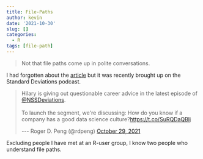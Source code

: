 ```yaml
---
title: File-Paths
author: kevin
date: '2021-10-30'
slug: []
categories:
  - R
tags: [file-path]
---
```


> Not that file paths come up in polite conversations.

I had forgotten about the [article](https://www.theverge.com/22684730/students-file-folder-directory-structure-education-gen-z) but it was recently brought up on the Standard Deviations podcast.

<blockquote class="twitter-tweet">

<p lang="en" dir="ltr">

Hilary is giving out questionable career advice in the latest episode of <a href="https://twitter.com/NSSDeviations?ref_src=twsrc%5Etfw">@NSSDeviations</a>.<br><br>To launch the segment, we're discussing: How do you know if a company has a good data science culture?<a href="https://t.co/SuRQDaQBlj">https://t.co/SuRQDaQBlj</a>

</p>

--- Roger D. Peng (@rdpeng) <a href="https://twitter.com/rdpeng/status/1454154860941746177?ref_src=twsrc%5Etfw">October 29, 2021</a>

</blockquote>

<script async src="https://platform.twitter.com/widgets.js" charset="utf-8"></script>

Excluding people I have met at an R-user group, I know two people who understand file paths.
